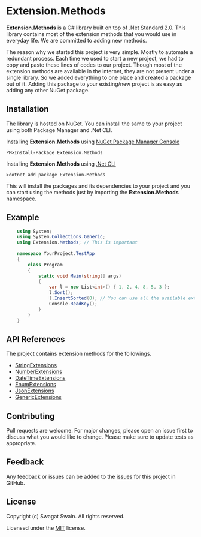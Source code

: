 # Extension.Methods

**Extension.Methods** is a C# library built on top of .Net Standard 2.0. This library contains most of the extension methods that you would use in everyday life. We are committed to adding new methods.

The reason why we started this project is very simple. Mostly to automate a redundant process. Each time we used to start a new project, we had to copy and paste these lines of codes to our project. Though most of the extension methods are available in the internet, they are not present under a single library. So we added everything to one place and created a package out of it. Adding this package to your existing/new project is as easy as adding any other NuGet package.

## Installation

The library is hosted on NuGet. You can install the same to your project using both Package Manager and .Net CLI. 

Installing **Extension.Methods** using [NuGet Package Manager Console](https://www.nuget.org/) 

    PM>Install-Package Extension.Methods

Installing **Extension.Methods** using [.Net CLI](https://dotnet.microsoft.com/download)

    >dotnet add package Extension.Methods

This will install the packages and its dependencies to your project and you can start using the methods just by importing the **Extension.Methods** namespace. 

## Example

```csharp
    using System;
    using System.Collections.Generic;
    using Extension.Methods; // This is important
    
    namespace YourProject.TestApp
    {
        class Program
        {
            static void Main(string[] args)
            {
                var l = new List<int>() { 1, 2, 4, 8, 5, 3 };
                l.Sort();
                l.InsertSorted(0); // You can use all the available extension methods like this.
                Console.ReadKey();
            }
        }
    }
```
    

## API References

The project contains extension methods for the followings. 

- [StringExtensions](https://github.com/ssswagatss/extension-methods/blob/development/Docs/StringExtensionDocs.md)
- [NumberExtensions](https://github.com/ssswagatss/extension-methods/blob/development/Docs/NumberExtensionsDocs.md)
- [DateTimeExtensions](https://github.com/ssswagatss/extension-methods/blob/development/Docs/DateTimeExtensionsDocs.md)
- [EnumExtensions](https://github.com/ssswagatss/extension-methods/blob/development/Docs/EnumExtensionsDocs.md)
- [JsonExtensions](https://github.com/ssswagatss/extension-methods/blob/development/Docs/JsonExtensionsDocs.md)
- [GenericExtensions](https://github.com/ssswagatss/extension-methods/blob/development/Docs/GenericExtensionsDocs.md)

## Contributing

Pull requests are welcome. For major changes, please open an issue first to discuss what you would like to change.
Please make sure to update tests as appropriate.

## Feedback
Any feedback or issues can be added to the [issues](https://github.com/ssswagatss/extension-methods/issues) for this project in GitHub.

## License
Copyright (c) Swagat Swain. All rights reserved.

Licensed under the [MIT](https://choosealicense.com/licenses/mit/) license.
